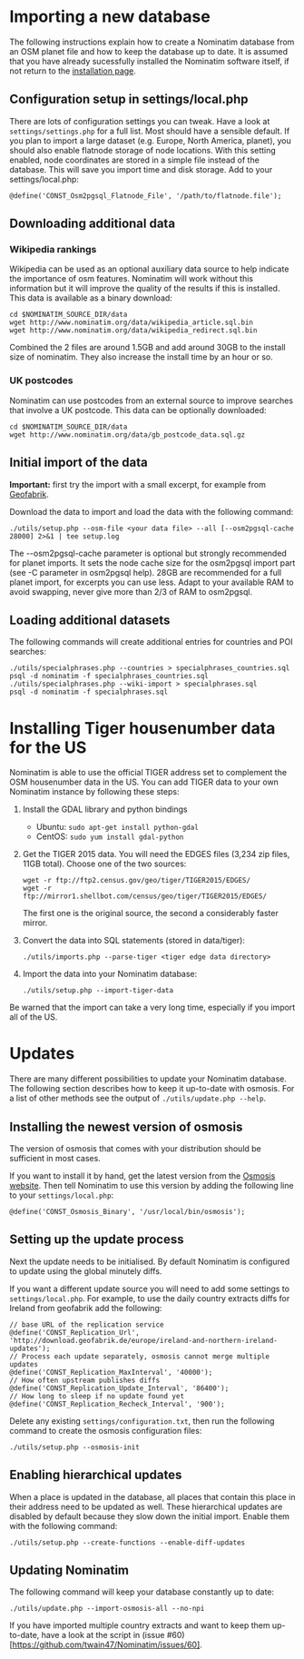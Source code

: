 Importing a new database
========================

The following instructions explain how to create a Nominatim database
from an OSM planet file and how to keep the database up to date. It
is assumed that you have already sucessfully installed the Nominatim
software itself, if not return to the [installation page](Installation.md).

Configuration setup in settings/local.php
-----------------------------------------

There are lots of configuration settings you can tweak. Have a look
at `settings/settings.php` for a full list. Most should have a sensible default.
If you plan to import a large dataset (e.g. Europe, North America, planet),
you should also enable flatnode storage of node locations. With this
setting enabled, node coordinates are stored in a simple file instead
of the database. This will save you import time and disk storage.
Add to your settings/local.php:

    @define('CONST_Osm2pgsql_Flatnode_File', '/path/to/flatnode.file');


Downloading additional data
---------------------------

### Wikipedia rankings

Wikipedia can be used as an optional auxiliary data source to help indicate
the importance of osm features. Nominatim will work without this information
but it will improve the quality of the results if this is installed.
This data is available as a binary download:

    cd $NOMINATIM_SOURCE_DIR/data
    wget http://www.nominatim.org/data/wikipedia_article.sql.bin
    wget http://www.nominatim.org/data/wikipedia_redirect.sql.bin

Combined the 2 files are around 1.5GB and add around 30GB to the install
size of nominatim. They also increase the install time by an hour or so.

### UK postcodes

Nominatim can use postcodes from an external source to improve searches that involve a UK postcode. This data can be optionally downloaded: 

    cd $NOMINATIM_SOURCE_DIR/data
    wget http://www.nominatim.org/data/gb_postcode_data.sql.gz


Initial import of the data
--------------------------

**Important:** first try the import with a small excerpt, for example from
[Geofabrik](http://download.geofabrik.de).

Download the data to import and load the data with the following command:

    ./utils/setup.php --osm-file <your data file> --all [--osm2pgsql-cache 28000] 2>&1 | tee setup.log

The --osm2pgsql-cache parameter is optional but strongly recommended for
planet imports. It sets the node cache size for the osm2pgsql import part
(see -C parameter in osm2pgsql help). 28GB are recommended for a full planet
import, for excerpts you can use less. Adapt to your available RAM to
avoid swapping, never give more than 2/3 of RAM to osm2pgsql.


Loading additional datasets
---------------------------

The following commands will create additional entries for countries and POI searches:

    ./utils/specialphrases.php --countries > specialphrases_countries.sql
    psql -d nominatim -f specialphrases_countries.sql
    ./utils/specialphrases.php --wiki-import > specialphrases.sql
    psql -d nominatim -f specialphrases.sql


Installing Tiger housenumber data for the US
============================================

Nominatim is able to use the official TIGER address set to complement the
OSM housenumber data in the US. You can add TIGER data to your own Nominatim
instance by following these steps:

  1. Install the GDAL library and python bindings

       * Ubuntu: `sudo apt-get install python-gdal`
       * CentOS: `sudo yum install gdal-python`

  2. Get the TIGER 2015 data. You will need the EDGES files
     (3,234 zip files, 11GB total). Choose one of the two sources:

         wget -r ftp://ftp2.census.gov/geo/tiger/TIGER2015/EDGES/
         wget -r ftp://mirror1.shellbot.com/census/geo/tiger/TIGER2015/EDGES/

     The first one is the original source, the second a considerably faster
     mirror.

  3. Convert the data into SQL statements (stored in data/tiger): 

         ./utils/imports.php --parse-tiger <tiger edge data directory>

  4. Import the data into your Nominatim database: 

         ./utils/setup.php --import-tiger-data

Be warned that the import can take a very long time, especially if you
import all of the US.


Updates
=======

There are many different possibilities to update your Nominatim database.
The following section describes how to keep it up-to-date with osmosis.
For a list of other methods see the output of `./utils/update.php --help`.

Installing the newest version of osmosis
----------------------------------------

The version of osmosis that comes with your distribution should be sufficient
in most cases.

If you want to install it by hand, get the latest version from the
[Osmosis website](http://wiki.openstreetmap.org/wiki/Osmosis). Then
tell Nominatim to use this version by adding the following line to
your `settings/local.php`:

    @define('CONST_Osmosis_Binary', '/usr/local/bin/osmosis');

Setting up the update process
-----------------------------

Next the update needs to be initialised. By default Nominatim is configured
to update using the global minutely diffs.

If you want a different update source you will need to add some settings
to `settings/local.php`. For example, to use the daily country extracts
diffs for Ireland from geofabrik add the following:

    // base URL of the replication service
    @define('CONST_Replication_Url', 'http://download.geofabrik.de/europe/ireland-and-northern-ireland-updates');
    // Process each update separately, osmosis cannot merge multiple updates
    @define('CONST_Replication_MaxInterval', '40000');
    // How often upstream publishes diffs
    @define('CONST_Replication_Update_Interval', '86400');
    // How long to sleep if no update found yet
    @define('CONST_Replication_Recheck_Interval', '900');


Delete any existing `settings/configuration.txt`, then run the following command
to create the osmosis configuration files:

    ./utils/setup.php --osmosis-init

Enabling hierarchical updates
-----------------------------

When a place is updated in the database, all places that contain this place
in their address need to be updated as well. These hierarchical updates are
disabled by default because they slow down the initial import.
Enable them with the following command:

    ./utils/setup.php --create-functions --enable-diff-updates

Updating Nominatim
------------------

The following command will keep your database constantly up to date:

    ./utils/update.php --import-osmosis-all --no-npi

If you have imported multiple country extracts and want to keep them
up-to-date, have a look at the script in
(issue #60)[https://github.com/twain47/Nominatim/issues/60].

